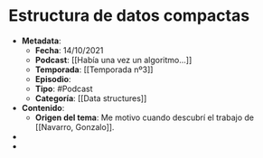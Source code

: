 # Estructura de datos compactas

- **Metadata**:
	- **Fecha**: 14/10/2021
	- **Podcast**: [[Había una vez un algoritmo...]]
	- **Temporada**: [[Temporada nº3]]
	- **Episodio**:
	- **Tipo**: #Podcast
	- **Categoría**: [[Data structures]]
- **Contenido**:
	- **Origen del tema**: Me motivo cuando descubrí el trabajo de [[Navarro, Gonzalo]].
- 
- 
